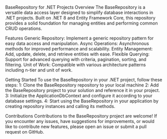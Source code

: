 BaseRepository for .NET Projects
Overview
The BaseRepository is a versatile data access layer designed to simplify database interactions in .NET projects. Built on .NET 8 and Entity Framework Core, this repository provides a solid foundation for managing entities and performing common CRUD operations.

Features
Generic Repository: Implement a generic repository pattern for easy data access and manipulation.
Async Operations: Asynchronous methods for improved performance and scalability.
Entity Management: Add, update, delete, and retrieve entities with ease.
Flexible Querying: Support for advanced querying with criteria, pagination, sorting, and filtering.
Unit of Work: Compatible with various architecture patterns including n-tier and unit of work.

Getting Started
To use the BaseRepository in your .NET project, follow these steps:
1: Clone the BaseRepository repository to your local machine
2: Add the BaseRepository project to your solution and reference it in your project.
3: Initialize the ApplicationDbContext and configure it according to your database settings.
4: Start using the BaseRepository in your application by creating repository instances and calling its methods.


Contributions
Contributions to the BaseRepository project are welcome! If you encounter any issues, have suggestions for improvements, or would like to contribute new features, please open an issue or submit a pull request on GitHub.
